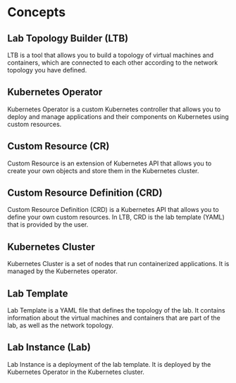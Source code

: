 # Concepts

## Lab Topology Builder (LTB)

LTB is a tool that allows you to build a topology of virtual machines and containers, which are connected to each other according to the network topology you have defined.

## Kubernetes Operator

Kubernetes Operator is a custom Kubernetes controller that allows you to deploy and manage applications and their components on Kubernetes using custom resources.

## Custom Resource (CR)

Custom Resource is an extension of Kubernetes API that allows you to create your own objects and store them in the Kubernetes cluster.

## Custom Resource Definition (CRD)

Custom Resource Definition (CRD) is a Kubernetes API that allows you to define your own custom resources. In LTB, CRD is the lab template (YAML) that is provided by the user.

## Kubernetes Cluster

Kubernetes Cluster is a set of nodes that run containerized applications. It is managed by the Kubernetes operator.

## Lab Template

Lab Template is a YAML file that defines the topology of the lab. It contains information about the virtual machines and containers that are part of the lab, as well as the network topology.

## Lab Instance (Lab)

Lab Instance is a deployment of the lab template. It is deployed by the Kubernetes Operator in the Kubernetes cluster.
